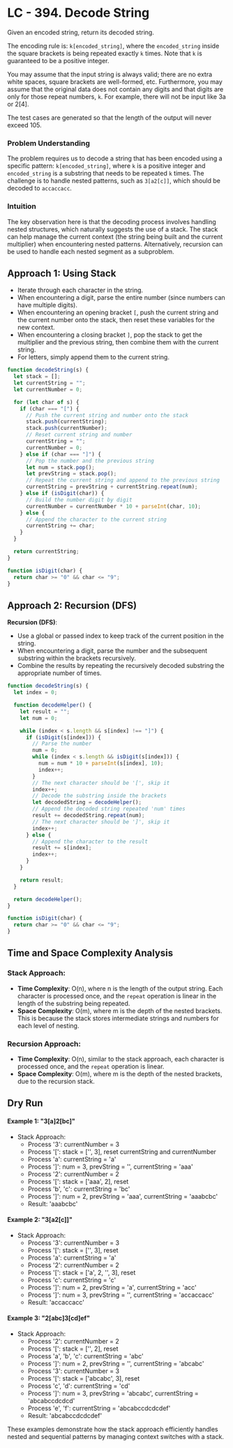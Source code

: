 # LC - 394. Decode String

Given an encoded string, return its decoded string.

The encoding rule is: `k[encoded_string]`, where the `encoded_string` inside the square brackets is being repeated exactly `k` times. Note that `k` is guaranteed to be a positive integer.

You may assume that the input string is always valid; there are no extra white spaces, square brackets are well-formed, etc. Furthermore, you may assume that the original data does not contain any digits and that digits are only for those repeat numbers, `k`. For example, there will not be input like 3a or 2[4].

The test cases are generated so that the length of the output will never exceed 105.

### Problem Understanding

The problem requires us to decode a string that has been encoded using a specific pattern: `k[encoded_string]`, where `k` is a positive integer and `encoded_string` is a substring that needs to be repeated `k` times. The challenge is to handle nested patterns, such as `3[a2[c]]`, which should be decoded to `accaccacc`.

### Intuition

The key observation here is that the decoding process involves handling nested structures, which naturally suggests the use of a stack. The stack can help manage the current context (the string being built and the current multiplier) when encountering nested patterns. Alternatively, recursion can be used to handle each nested segment as a subproblem.

## Approach 1: Using Stack

- Iterate through each character in the string.
- When encountering a digit, parse the entire number (since numbers can have multiple digits).
- When encountering an opening bracket `[`, push the current string and the current number onto the stack, then reset these variables for the new context.
- When encountering a closing bracket `]`, pop the stack to get the multiplier and the previous string, then combine them with the current string.
- For letters, simply append them to the current string.

```javascript
function decodeString(s) {
  let stack = [];
  let currentString = "";
  let currentNumber = 0;

  for (let char of s) {
    if (char === "[") {
      // Push the current string and number onto the stack
      stack.push(currentString);
      stack.push(currentNumber);
      // Reset current string and number
      currentString = "";
      currentNumber = 0;
    } else if (char === "]") {
      // Pop the number and the previous string
      let num = stack.pop();
      let prevString = stack.pop();
      // Repeat the current string and append to the previous string
      currentString = prevString + currentString.repeat(num);
    } else if (isDigit(char)) {
      // Build the number digit by digit
      currentNumber = currentNumber * 10 + parseInt(char, 10);
    } else {
      // Append the character to the current string
      currentString += char;
    }
  }

  return currentString;
}

function isDigit(char) {
  return char >= "0" && char <= "9";
}
```

## Approach 2: Recursion (DFS)

**Recursion (DFS)**:

- Use a global or passed index to keep track of the current position in the string.
- When encountering a digit, parse the number and the subsequent substring within the brackets recursively.
- Combine the results by repeating the recursively decoded substring the appropriate number of times.

```javascript
function decodeString(s) {
  let index = 0;

  function decodeHelper() {
    let result = "";
    let num = 0;

    while (index < s.length && s[index] !== "]") {
      if (isDigit(s[index])) {
        // Parse the number
        num = 0;
        while (index < s.length && isDigit(s[index])) {
          num = num * 10 + parseInt(s[index], 10);
          index++;
        }
        // The next character should be '[', skip it
        index++;
        // Decode the substring inside the brackets
        let decodedString = decodeHelper();
        // Append the decoded string repeated 'num' times
        result += decodedString.repeat(num);
        // The next character should be ']', skip it
        index++;
      } else {
        // Append the character to the result
        result += s[index];
        index++;
      }
    }

    return result;
  }

  return decodeHelper();
}

function isDigit(char) {
  return char >= "0" && char <= "9";
}
```

## Time and Space Complexity Analysis

### Stack Approach:

- **Time Complexity**: O(n), where n is the length of the output string. Each character is processed once, and the `repeat` operation is linear in the length of the substring being repeated.
- **Space Complexity**: O(m), where m is the depth of the nested brackets. This is because the stack stores intermediate strings and numbers for each level of nesting.

### Recursion Approach:

- **Time Complexity**: O(n), similar to the stack approach, each character is processed once, and the `repeat` operation is linear.
- **Space Complexity**: O(m), where m is the depth of the nested brackets, due to the recursion stack.

## Dry Run

#### Example 1: "3[a]2[bc]"

- Stack Approach:
  - Process '3': currentNumber = 3
  - Process '[': stack = ['', 3], reset currentString and currentNumber
  - Process 'a': currentString = 'a'
  - Process ']': num = 3, prevString = '', currentString = 'aaa'
  - Process '2': currentNumber = 2
  - Process '[': stack = ['aaa', 2], reset
  - Process 'b', 'c': currentString = 'bc'
  - Process ']': num = 2, prevString = 'aaa', currentString = 'aaabcbc'
  - Result: 'aaabcbc'

#### Example 2: "3[a2[c]]"

- Stack Approach:
  - Process '3': currentNumber = 3
  - Process '[': stack = ['', 3], reset
  - Process 'a': currentString = 'a'
  - Process '2': currentNumber = 2
  - Process '[': stack = ['a', 2, '', 3], reset
  - Process 'c': currentString = 'c'
  - Process ']': num = 2, prevString = 'a', currentString = 'acc'
  - Process ']': num = 3, prevString = '', currentString = 'accaccacc'
  - Result: 'accaccacc'

#### Example 3: "2[abc]3[cd]ef"

- Stack Approach:
  - Process '2': currentNumber = 2
  - Process '[': stack = ['', 2], reset
  - Process 'a', 'b', 'c': currentString = 'abc'
  - Process ']': num = 2, prevString = '', currentString = 'abcabc'
  - Process '3': currentNumber = 3
  - Process '[': stack = ['abcabc', 3], reset
  - Process 'c', 'd': currentString = 'cd'
  - Process ']': num = 3, prevString = 'abcabc', currentString = 'abcabccdcdcd'
  - Process 'e', 'f': currentString = 'abcabccdcdcdef'
  - Result: 'abcabccdcdcdef'

These examples demonstrate how the stack approach efficiently handles nested and sequential patterns by managing context switches with a stack.
